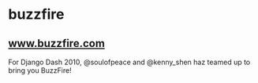 # buzzfire

## www.buzzfire.com ##

For Django Dash 2010, @soulofpeace and @kenny_shen haz teamed up to bring you BuzzFire!

